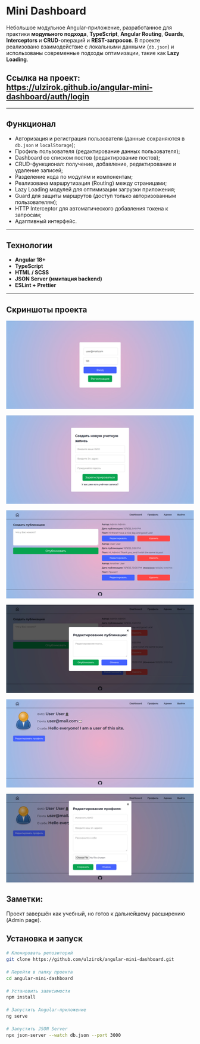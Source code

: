 # Mini Dashboard

Небольшое модульное Angular-приложение, разработанное для практики **модульного подхода**, **TypeScript**, **Angular Routing**, **Guards**, **Interceptors** и **CRUD**-операций и **REST-запросов**.
В проекте реализовано взаимодействие с локальными данными (`db.json`) и использованы современные подходы оптимизации, такие как **Lazy Loading**.

## Ссылка на проект: https://ulzirok.github.io/angular-mini-dashboard/auth/login

---

## Функционал

- Авторизация и регистрация пользователя (данные сохраняются в `db.json` и `localStorage`);
- Профиль пользователя (редактирование данных пользователя);
- Dashboard со списком постов (редактирование постов);
- CRUD-функционал: получение, добавление, редактирование и удаление записей;
- Разделение кода по модулям и компонентам;
- Реализована маршрутизация (Routing) между страницами;
- Lazy Loading модулей для оптимизации загрузки приложения;
- Guard для защиты маршрутов (доступ только авторизованным пользователям);
- HTTP Interceptor для автоматического добавления токена к запросам;
- Адаптивный интерфейс.

---

## Технологии

- **Angular 18+**
- **TypeScript**
- **HTML / SCSS**
- **JSON Server (имитация backend)**
- **ESLint + Prettier**

---

## Скриншоты проекта

![Главная страница](./screenshots/dashboard-login.jpg)

![Страница входа](./screenshots/dashboard-registration.jpg)

![Онлайн-чат](./screenshots/dashboard-main.jpg)

![Онлайн-чат](./screenshots/dashboard-edit-post.jpg)

![Онлайн-чат](./screenshots/dashboard-profile.jpg)

![Онлайн-чат](./screenshots/dashboard-edit-profile.jpg)


## Заметки:

Проект завершён как учебный, но готов к дальнейшему расширению (Admin page).

## Установка и запуск

```bash
# Клонировать репозиторий
git clone https://github.com/ulzirok/angular-mini-dashboard.git

# Перейти в папку проекта
cd angular-mini-dashboard

# Установить зависимости
npm install

# Запустить Angular-приложение
ng serve

# Запустить JSON Server
npx json-server --watch db.json --port 3000

```
